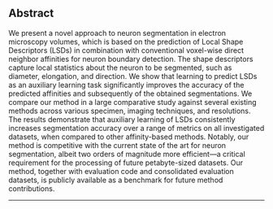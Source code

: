 ## Abstract

We present a novel approach to neuron segmentation in electron microscopy
volumes, which is based on the prediction of Local Shape Descriptors (LSDs) in
combination with conventional voxel-wise direct neighbor affinities for neuron
boundary detection. The shape descriptors capture local statistics about the
neuron to be segmented, such as diameter, elongation, and direction. We show
that learning to predict LSDs as an auxiliary learning task significantly
improves the accuracy of the predicted affinities and subsequently of the
obtained segmentations. We compare our method in a large comparative study
against several existing methods across various specimen, imaging techniques,
and resolutions. The results demonstrate that auxiliary learning of LSDs
consistently increases segmentation accuracy over a range of metrics on all
investigated datasets, when compared to other affinity-based methods. Notably,
our method is competitive with the current state of the art for neuron
segmentation, albeit two orders of magnitude more efficient—a critical
requirement for the processing of future petabyte-sized datasets. Our method,
together with evaluation code and consolidated evaluation datasets, is publicly
available as a benchmark for future method contributions.

---

